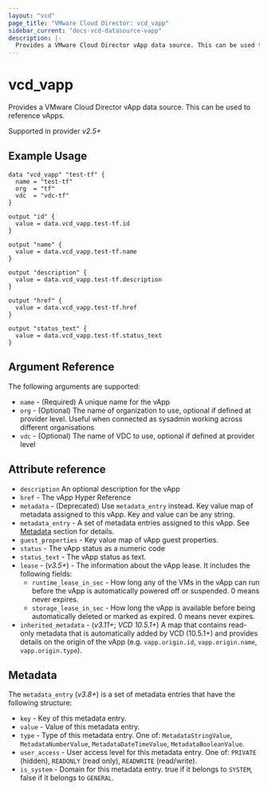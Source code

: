 ```yaml
---
layout: "vcd"
page_title: "VMware Cloud Director: vcd_vapp"
sidebar_current: "docs-vcd-datasource-vapp"
description: |-
  Provides a VMware Cloud Director vApp data source. This can be used to reference vApps.
---
```


# vcd\_vapp

Provides a VMware Cloud Director vApp data source. This can be used to reference vApps.

Supported in provider *v2.5+*

## Example Usage


```hcl
data "vcd_vapp" "test-tf" {
  name = "test-tf"
  org  = "tf"
  vdc  = "vdc-tf"
}

output "id" {
  value = data.vcd_vapp.test-tf.id
}

output "name" {
  value = data.vcd_vapp.test-tf.name
}

output "description" {
  value = data.vcd_vapp.test-tf.description
}

output "href" {
  value = data.vcd_vapp.test-tf.href
}

output "status_text" {
  value = data.vcd_vapp.test-tf.status_text
}
```

## Argument Reference

The following arguments are supported:

* `name` - (Required) A unique name for the vApp
* `org` - (Optional) The name of organization to use, optional if defined at provider level. Useful when connected as sysadmin working across different organisations
* `vdc` - (Optional) The name of VDC to use, optional if defined at provider level

## Attribute reference

* `description` An optional description for the vApp
* `href` - The vApp Hyper Reference
* `metadata` - (Deprecated) Use `metadata_entry` instead. Key value map of metadata assigned to this vApp. Key and value can be any string. 
* `metadata_entry` - A set of metadata entries assigned to this vApp. See [Metadata](#metadata) section for details.
* `guest_properties` -  Key value map of vApp guest properties.
* `status` -  The vApp status as a numeric code
* `status_text` -  The vApp status as text.
* `lease` - (*v3.5+*) - The information about the vApp lease. It includes the following fields:
  * `runtime_lease_in_sec` - How long any of the VMs in the vApp can run before the vApp is automatically powered off or suspended. 0 means never expires.
  * `storage_lease_in_sec` - How long the vApp is available before being automatically deleted or marked as expired. 0 means never expires.
* `inherited_metadata` - (*v3.11+*; *VCD 10.5.1+*) A map that contains read-only metadata that is automatically added by VCD (10.5.1+) and provides
  details on the origin of the vApp (e.g. `vapp.origin.id`, `vapp.origin.name`, `vapp.origin.type`).

<a id="metadata"></a>
## Metadata

The `metadata_entry` (*v3.8+*) is a set of metadata entries that have the following structure:

* `key` - Key of this metadata entry.
* `value` - Value of this metadata entry.
* `type` - Type of this metadata entry. One of: `MetadataStringValue`, `MetadataNumberValue`, `MetadataDateTimeValue`, `MetadataBooleanValue`.
* `user_access` - User access level for this metadata entry. One of: `PRIVATE` (hidden), `READONLY` (read only), `READWRITE` (read/write).
* `is_system` - Domain for this metadata entry. true if it belongs to `SYSTEM`, false if it belongs to `GENERAL`.
